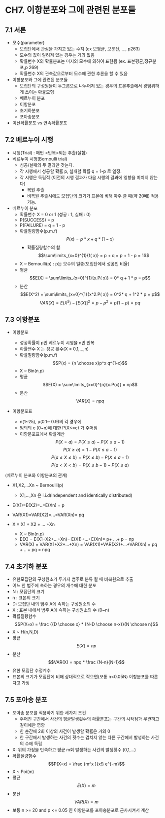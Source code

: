 
# CH7. 이항분포와 그에 관련된 분포들

## 7.1 서론
* 모수(parameter)
    * 모집단에서 관심을 가지고 있는 수치  (ex 모평균, 모분산, ..., p263)
    * 모수의 값이 알려져 있는 경우는 거의 없음
    * 확률변수 X의 확률분포는 미지의 모수에 의하여 표현됨 (ex. 표본평균,정규분포,p 269)
    * 확률변수 X의 관측값으로부터 모수에 관한 추론을 할 수 있음
* 이항분포와 그에 관련된 분포들
    * 모집단의 구성원들이 두그룹으로 나누어져 있는 경우의 표본추출에서 광범위하게 쓰이는 확률모형    
    * 베르누이 분포
    * 이항분포
    * 초기하분포
    * 포아송분포
* 이산확률분포 vs 연속확률분포    

## 7.2 베르누이 시행

* 시행(Trial) : 매번 <반복>되는 추출(실험)
* 베르누이 시행(Bernoulli trial)
    * 성공/실패의 두 결과만 갖는다.
    * 각 시행에서 성공할 확률 p, 실패할 확률 q = 1-p 로 일정. 
    * 각 시행은 독립적 (이전의 시행 결과가 다음 시행의 결과에 영향을 미치지 않는다)
        * 복원 추출
        * 비복원 추출시에도 모집단의 크기가 표본에 비해 아주 클 때(약 20배) 적용가능.
* 베르누이 분포
    * 확률변수 X = 0 or 1 (성공 : 1, 실패 : 0)
    * P(SUCCESS) = p
    * P(FAILURE) = q = 1 - p
    * 확률질량함수(p.m.f)
        $$P(x) =  p*x + q*(1-x) $$   
        * 확률질량함수의 합 $$\sum\limits_{x=0}^{1}{f( x)} = p + q = p + 1 - p = 1$$ 
    * X ~ Bernoulli(p) : p는 모수의 일종(모집단에서 성공인 비율)
    * 평균
    $$E(X) = \sum\limits_{x=0}^{1}{x.P( x)} = 0* q + 1 * p = p$$
    * 분산   
$$E(X^2) = \sum\limits_{x=0}^{1}{x^2.P( x)} = 0^2* q + 1^2 * p = p$$
$$VAR(X) = E(X^2) - [E(X)]^2 = p - p^2 = p(1-p) = pq$$

## 7.3 이항분포
* 이항분포 
    * 성공확률이 p인 베르누이 시행을 n번 반복
    * 확률변수 X 는 성공 횟수(X = 0,1,...,n)
    * 확률질량함수(p.m.f)
    $$P(x) = {n \choose x}p^x q^{1-x}$$
    * X ~ Bin(n,p)
    * 평균
    $$E(X) = \sum\limits_{x=0}^{n}{x.P(x)} = np$$
    * 분산
    $$VAR(X) = npq$$

* 이항분포표
    * n(1~25), p(0.1~ 0.9)의 각 경우에 
    * 임의의 c (0~n)에 대한 P(X<=c) 가 주어짐
    * 이항분포표에서 확률계산
    $$P(X=a) = P(X \leq a) - P(X \leq a-1)$$
    $$P(X \geq a) = 1 - P(X \leq a-1)$$
    $$P(a \leq X \leq b) = P(X \leq b) - P(X \leq a-1)$$
    $$P(a \lt X \lt b) = P(X \leq b-1) - P(X \leq a)$$

(베르누이 분포와 이항분포의 관계)

* X1,X2,...Xn ~ Bernoulli(p)  
    * X1,...,Xn 은 i.i.d(Independent and identically distributed)
* E(X1)=E(X2)=..=E(Xn) = p
* VAR(X1)=VAR(X2)=...=VAR(Xn)= pq

* X = X1 + X2 + ... +Xn
    * X ~ Bin(n,p)
    * E(X) = E(X1+X2+...+Xn)= E(X1)+...+E(Xn)= p+ ...+ p = np
    * VAR(X) = VAR(X1+X2+...+Xn) = VAR(X1)+VAR(X2)+...+VAR(Xn) = pq + .. + pq = npq
       




## 7.4 초기하 분포
* 유한모집단의 구성원소가 두가지 범주로 분류 될 때 비복원으로 추출
* 어느 한 범주에 속하는 경우의 개수에 대한 분포
* N : 모집단의 크기
* n : 표본의 크기
* D: 모집단 내의 범주 A에 속하는 구성원소의 수
* X : 표본 내에서 범주 A에 속하는 구성원소의 수 (0~n)
* 확률질량함수
$$P(X=x) = \frac {{D \choose x} * {N-D \choose n-x}}{N \choose n}$$
* X ~ H(n,N,D)
* 평균
$$E(X) = np $$
* 분산
$$VAR(X) = npq * \frac {N-n}{N-1}$$
* 유한 모집단 수정계수
* 표본의 크기가 모집단에 비해 상대적으로 작으면(보통 n<0.05N) 이항분포를 따른다고 가정 

## 7.5 포아송 분포
* 포아송 분포를 적용하기 위한 세가지 조건
    * 주어진 구간에서 사건의 평균발생횟수의 확률분포는 구간의 시작점과 무관하고 길이에만 영향
    * 한 순간에 2회 이상의 사건이 발생할 확률은 거의 0
    * 한 구간에서 발생하는 사건의 횟수는 겹치지 않는 다른 구간에서 발생하는 사건의 수에 독립
* X: 위의 가정을 만족하고 평균 m회 발생하는 사건의 발생횟수    (0,1,...)
* 확률질량함수
$$P(X=x) = \frac {m^x }{x!} e^{-m}$$
* X ~ Poi(m)
* 평균
$$E(X) = m$$
* 분산
$$VAR(X) = m$$
* 보통 n >= 20 and p <= 0.05 인 이항분포를 포아송분포로 근사시켜서 계산


```python

```


```python

```
